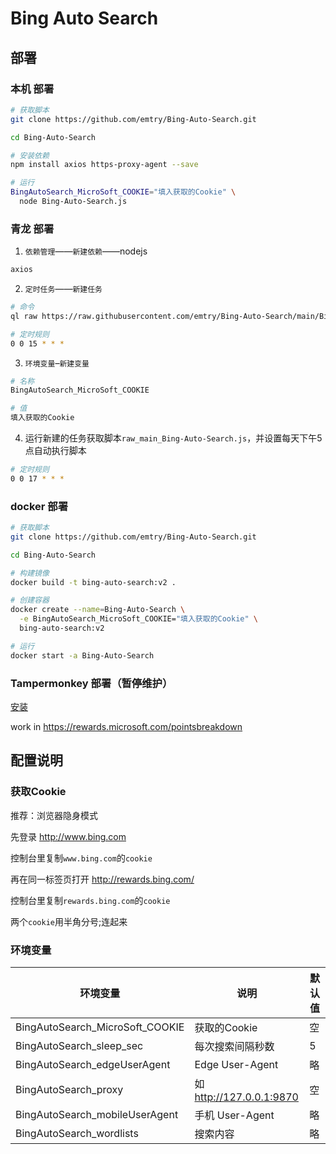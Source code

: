 # Bing Auto Search

## 部署

### 本机 部署

```bash
# 获取脚本
git clone https://github.com/emtry/Bing-Auto-Search.git

cd Bing-Auto-Search

# 安装依赖
npm install axios https-proxy-agent --save

# 运行
BingAutoSearch_MicroSoft_COOKIE="填入获取的Cookie" \
  node Bing-Auto-Search.js
```

### 青龙 部署

1. `依赖管理`——`新建依赖`——nodejs

```bash
axios
```

2. `定时任务`——`新建任务`

```bash
# 命令
ql raw https://raw.githubusercontent.com/emtry/Bing-Auto-Search/main/Bing-Auto-Search.js

# 定时规则
0 0 15 * * *
```

3. `环境变量`–`新建变量`

```bash
# 名称
BingAutoSearch_MicroSoft_COOKIE

# 值
填入获取的Cookie
```

4. 运行新建的任务获取脚本`raw_main_Bing-Auto-Search.js`，并设置每天下午5点自动执行脚本
```bash
# 定时规则
0 0 17 * * *
```


### docker 部署

```bash
# 获取脚本
git clone https://github.com/emtry/Bing-Auto-Search.git

cd Bing-Auto-Search

# 构建镜像
docker build -t bing-auto-search:v2 .

# 创建容器
docker create --name=Bing-Auto-Search \
  -e BingAutoSearch_MicroSoft_COOKIE="填入获取的Cookie" \
  bing-auto-search:v2

# 运行
docker start -a Bing-Auto-Search
```

### Tampermonkey 部署（暂停维护）

[安装](https://github.com/emtry/Bing-Auto-Search/raw/main/Bing%20Auto%20Search.user.js)

work in https://rewards.microsoft.com/pointsbreakdown


## 配置说明

### 获取Cookie

推荐：浏览器隐身模式

先登录 http://www.bing.com

控制台里复制`www.bing.com`的`cookie`

再在同一标签页打开 http://rewards.bing.com/

控制台里复制`rewards.bing.com`的`cookie`

两个`cookie`用半角分号;连起来


### 环境变量

| 环境变量 | 说明 | 默认值 |
| ---------- | -------------- | -------------- |
| BingAutoSearch_MicroSoft_COOKIE | 获取的Cookie | 空 |
| BingAutoSearch_sleep_sec | 每次搜索间隔秒数 | 5 |
| BingAutoSearch_edgeUserAgent   | Edge User-Agent | 略 |
| BingAutoSearch_proxy   | 如 http://127.0.0.1:9870 | 空 |
| BingAutoSearch_mobileUserAgent   | 手机 User-Agent | 略 |
| BingAutoSearch_wordlists | 搜索内容 | 略 |
